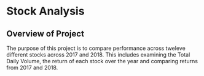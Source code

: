 # Stock Analysis

## Overview of Project 
The purpose of this project is to compare performance across tweleve different stocks across 2017 and 2018. This includes examining the Total Daily Volume, the return of each stock over the year and comparing returns from 2017 and 2018.   

